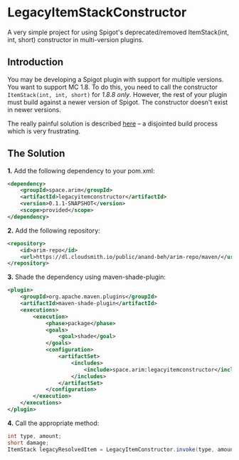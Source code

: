 # LegacyItemStackConstructor
A very simple project for using Spigot's deprecated/removed ItemStack(int, int, short) constructor in multi-version plugins.

## Introduction

You may be developing a Spigot plugin with support for multiple versions. You want to support MC 1.8. To do this, you need to call the constructor `ItemStack(int, int, short)` for *1.8.8 only*. However, the rest of your plugin must build against a newer version of Spigot. The constructor doesn't exist in newer versions.

The really painful solution is described [here](https://github.com/pablo67340/GUIShop/pull/44#issuecomment-601844449) – a disjointed build process which is very frustrating.

## The Solution

**1.** Add the following dependency to your pom.xml:
```xml
<dependency>
	<groupId>space.arim</groupId>
	<artifactId>legacyitemconstructor</artifactId>
	<version>0.1.1-SNAPSHOT</version>
	<scope>provided</scope>
</dependency>
```

**2.** Add the following repository:
```xml
<repository>
	<id>arim-repo</id>
	<url>https://dl.cloudsmith.io/public/anand-beh/arim-repo/maven/</url>
</repository>
```

**3.** Shade the dependency using maven-shade-plugin:
```xml
<plugin>
	<groupId>org.apache.maven.plugins</groupId>
	<artifactId>maven-shade-plugin</artifactId>
	<executions>
		<execution>
			<phase>package</phase>
			<goals>
				<goal>shade</goal>
			</goals>
			<configuration>
				<artifactSet>
					<includes>
						<include>space.arim:legacyitemconstructor</include>
					</includes>
				</artifactSet>
			</configuration>
		</execution>
	</executions>
</plugin>
```

**4.** Call the appropriate method:
```java
int type, amount;
short damage;
ItemStack legacyResolvedItem = LegacyItemConstructor.invoke(type, amount, damage);
```
